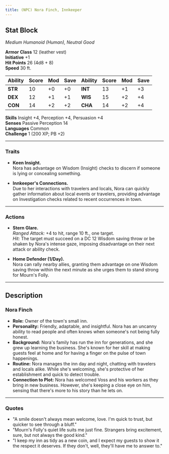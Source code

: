 ```yaml
---
title: (NPC) Nora Finch, Innkeeper
---
```



## **Stat Block**

*Medium Humanoid (Human), Neutral Good*

**Armor Class** 12 (leather vest)  
**Initiative** +1  
**Hit Points** 26 (4d8 + 8)  
**Speed** 30 ft.

| Ability   | Score | Mod | Save | Ability   | Score | Mod | Save |
|-----------|-------|-----|------|-----------|-------|-----|------|
| **STR**   | 10    | +0  | +0   | **INT**   | 13    | +1  | +3   |
| **DEX**   | 12    | +1  | +1   | **WIS**   | 15    | +2  | +4   |
| **CON**   | 14    | +2  | +2   | **CHA**   | 14    | +2  | +4   |

**Skills** Insight +4, Perception +4, Persuasion +4  
**Senses** Passive Perception 14  
**Languages** Common  
**Challenge** 1 (200 XP; PB +2)

---

### **Traits**

- **Keen Insight.**  
  Nora has advantage on Wisdom (Insight) checks to discern if someone is lying or concealing something.

- **Innkeeper's Connections.**  
  Due to her interactions with travelers and locals, Nora can quickly gather information about local events or travelers, providing advantage on Investigation checks related to recent occurrences in town.

---

### **Actions**

- **Stern Glare.**  
  *Ranged Attack:* +4 to hit, range 10 ft., one target.  
  *Hit:* The target must succeed on a DC 12 Wisdom saving throw or be shaken by Nora's intense gaze, imposing disadvantage on their next attack or ability check.

- **Home Defender (1/Day).**  
  Nora can rally nearby allies, granting them advantage on one Wisdom saving throw within the next minute as she urges them to stand strong for Mourn's Folly.

---

## **Description**

### **Nora Finch**

- **Role:** Owner of the town's small inn.  
- **Personality:** Friendly, adaptable, and insightful. Nora has an uncanny ability to read people and often knows when someone's not being fully honest.  
- **Background:** Nora's family has run the inn for generations, and she grew up learning the business. She's known for her skill at making guests feel at home and for having a finger on the pulse of town happenings.  
- **Routine:** Nora manages the inn day and night, chatting with travelers and locals alike. While she's welcoming, she's protective of her establishment and quick to detect trouble.  
- **Connection to Plot:** Nora has welcomed Voss and his workers as they bring in new business. However, she's keeping a close eye on him, sensing that there's more to his story than he lets on.

---

### **Quotes**

- "A smile doesn't always mean welcome, love. I'm quick to trust, but quicker to see through a bluff."
- "Mourn's Folly's quiet life suits me just fine. Strangers bring excitement, sure, but not always the good kind."
- "I keep my inn as tidy as a new coin, and I expect my guests to show it the respect it deserves. If they don't, well, they'll have me to answer to."
